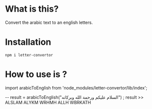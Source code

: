 # What is this?

Convert the arabic text to an english letters.


# Installation

`npm i letter-convertor`


# How to use is ?

import  arabicToEnglish  from 'node_modules/letter-convertor/lib/index';

-- 
result = arabicToEnglish("السلام عليكم ورحمة الله وبركاته") ; 
result >> ALSLAM ALYKM WRHMH ALLH WBRKATH

